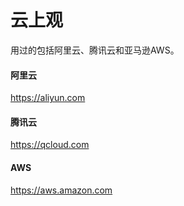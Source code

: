 # 云上观

用过的包括阿里云、腾讯云和亚马逊AWS。



#### 阿里云
https://aliyun.com  

#### 腾讯云
https://qcloud.com

#### AWS
https://aws.amazon.com









